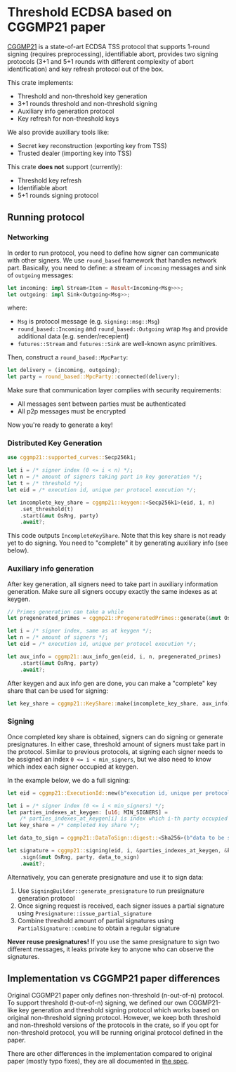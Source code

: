 # Threshold ECDSA based on CGGMP21 paper

[CGGMP21] is a state-of-art ECDSA TSS protocol that supports 1-round signing (requires preprocessing),
identifiable abort, provides two signing protocols (3+1 and 5+1 rounds with different complexity
of abort identification) and key refresh protocol out of the box.

This crate implements:
* Threshold and non-threshold key generation
* 3+1 rounds threshold and non-threshold signing
* Auxiliary info generation protocol
* Key refresh for non-threshold keys

We also provide auxiliary tools like:
* Secret key reconstruction (exporting key from TSS)
* Trusted dealer (importing key into TSS)

This crate **does not** support (currently):
* Threshold key refresh
* Identifiable abort
* 5+1 rounds signing protocol

## Running protocol

### Networking
In order to run protocol, you need to define how signer can communicate with other signers. We
use `round_based` framework that handles network part. Basically, you need to define: a stream
of `incoming` messages and sink of `outgoing` messages:

```rust
let incoming: impl Stream<Item = Result<Incoming<Msg>>>;
let outgoing: impl Sink<Outgoing<Msg>>;
```

where:
* `Msg` is protocol message (e.g. `signing::msg::Msg`)
* `round_based::Incoming` and `round_based::Outgoing` wrap `Msg` and provide additional data (e.g. sender/recepient)
* `futures::Stream` and `futures::Sink` are well-known async primitives.

Then, construct a `round_based::MpcParty`:
```rust
let delivery = (incoming, outgoing);
let party = round_based::MpcParty::connected(delivery);
```

Make sure that communication layer complies with security requirements:
* All messages sent between parties must be authenticated
* All p2p messages must be encrypted

Now you're ready to generate a key!

### Distributed Key Generation
```rust
use cggmp21::supported_curves::Secp256k1;

let i = /* signer index (0 <= i < n) */;
let n = /* amount of signers taking part in key generation */;
let t = /* threshold */;
let eid = /* execution id, unique per protocol execution */;

let incomplete_key_share = cggmp21::keygen::<Secp256k1>(eid, i, n)
    .set_threshold(t)
    .start(&mut OsRng, party)
    .await?;
```
This code outputs `IncompleteKeyShare`. Note that this key share is not ready yet to do signing. You need to "complete" it
by generating auxiliary info (see below).

### Auxiliary info generation
After key generation, all signers need to take part in auxiliary information generation. Make sure all signers occupy exactly
the same indexes as at keygen.
```rust
// Primes generation can take a while
let pregenerated_primes = cggmp21::PregeneratedPrimes::generate(&mut OsRng);

let i = /* signer index, same as at keygen */;
let n = /* amount of signers */;
let eid = /* execution id, unique per protocol execution */;

let aux_info = cggmp21::aux_info_gen(eid, i, n, pregenerated_primes)
    .start(&mut OsRng, party)
    .await?;
```

After keygen and aux info gen are done, you can make a "complete" key share that can be used for signing:
```rust
let key_share = cggmp21::KeyShare::make(incomplete_key_share, aux_info)?;
```

### Signing
Once completed key share is obtained, signers can do signing or generate presignatures. In either case, threshold amount of
signers must take part in the protocol. Similar to previous protocols, at signing each signer needs to be assigned an index
`0 <= i < min_signers`, but we also need to know which index each signer occupied at keygen.

In the example below, we do a full signing:
```rust
let eid = cggmp21::ExecutionId::new(b"execution id, unique per protocol execution");

let i = /* signer index (0 <= i < min_signers) */;
let parties_indexes_at_keygen: [u16; MIN_SIGNERS] =
    /* parties_indexes_at_keygen[i] is index which i-th party occupied at keygen */;
let key_share = /* completed key share */;

let data_to_sign = cggmp21::DataToSign::digest::<Sha256>(b"data to be signed");

let signature = cggmp21::signing(eid, i, &parties_indexes_at_keygen, &key_share)
    .sign(&mut OsRng, party, data_to_sign)
    .await?;
```

Alternatively, you can generate presignature and use it to sign data:
1. Use `SigningBuilder::generate_presignature` to run presignature generation protocol
2. Once signing request is received, each signer issues a partial signature using
   `Presignature::issue_partial_signature`
3. Combine threshold amount of partial signatures using `PartialSignature::combine` to
   obtain a regular signature

**Never reuse presignatures!** If you use the same presignature to sign two different messages,
it leaks private key to anyone who can observe the signatures.

## Implementation vs CGGMP21 paper differences
Original CGGMP21 paper only defines non-threshold (n-out-of-n) protocol. To support threshold
(t-out-of-n) signing, we defined our own CGGMP21-like key generation and threshold signing
protocol which works based on original non-threshold signing protocol. However, we keep both
threshold and non-threshold versions of the protocols in the crate, so if you opt for non-threshold
protocol, you will be running original protocol defined in the paper.

There are other differences in the implementation compared to original paper (mostly typo fixes),
they are all documented in [the spec].

[CGGMP21]: https://ia.cr/2021/060
[the spec]: https://github.com/dfns-labs/cggmp21/tree/m/docs/spec.pdf
[security guidelines]: #security-guidelines
